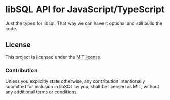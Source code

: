 # libSQL API for JavaScript/TypeScript

Just the types for libsql. That way we can have it optional and still build the code. 

## License

This project is licensed under the [MIT license].

### Contribution

Unless you explicitly state otherwise, any contribution intentionally submitted
for inclusion in libSQL by you, shall be licensed as MIT, without any additional
terms or conditions.

[MIT license]: https://github.com/libsql/libsql-node/blob/main/LICENSE

